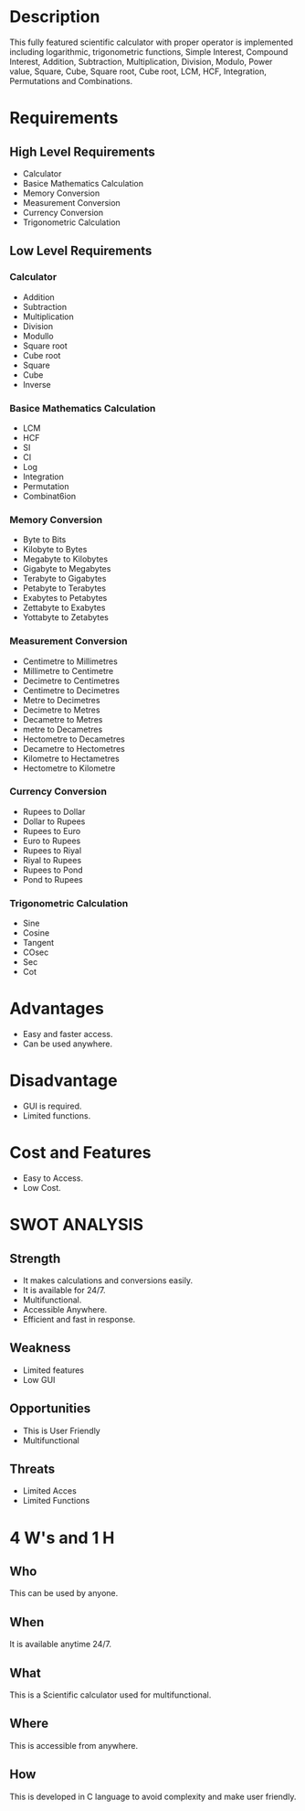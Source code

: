 # Description
This  fully featured scientific calculator with proper operator is implemented including logarithmic, trigonometric functions, Simple Interest, Compound Interest, Addition, Subtraction, Multiplication, Division, Modulo, Power value, Square, Cube, Square root, Cube root, LCM, HCF, Integration, Permutations and Combinations.

# Requirements

## High Level Requirements
 - Calculator
 - Basice Mathematics Calculation
 - Memory Conversion
 - Measurement Conversion
 - Currency Conversion
 - Trigonometric Calculation
 
 ## Low Level Requirements
 
  ### Calculator
  - Addition
  - Subtraction
  - Multiplication
  - Division
  - Modullo
  - Square root
  - Cube root
  - Square
  - Cube
  - Inverse
  
  ### Basice Mathematics Calculation
   - LCM
   - HCF
   - SI
   - CI
   - Log
   - Integration
   - Permutation
   - Combinat6ion
  
  ### Memory Conversion
 - Byte to Bits
 - Kilobyte to Bytes
 - Megabyte to Kilobytes
 - Gigabyte to Megabytes
 - Terabyte to Gigabytes
 - Petabyte to Terabytes
 - Exabytes to Petabytes
 - Zettabyte to Exabytes
 - Yottabyte to Zetabytes

  ### Measurement Conversion
 - Centimetre to Millimetres
 - Millimetre to Centimetre
 - Decimetre to Centimetres
 - Centimetre to Decimetres
 - Metre to Decimetres
 - Decimetre to Metres
 - Decametre to Metres
 - metre to Decametres
 - Hectometre to Decametres
 - Decametre to Hectometres
 - Kilometre to Hectametres
 - Hectometre to Kilometre
 
 ### Currency Conversion
 - Rupees to Dollar
 - Dollar to Rupees
 - Rupees to Euro
 - Euro to Rupees
 - Rupees to Riyal
 - Riyal to Rupees
 - Rupees to Pond
 - Pond to Rupees
 
 ### Trigonometric Calculation
 - Sine
 - Cosine
 - Tangent
 - COsec
 - Sec
 - Cot
 
# Advantages
 - Easy and faster access.
 - Can be used anywhere.
 
 # Disadvantage
 - GUI is required.
 - Limited functions.
 
 # Cost and Features
 - Easy to Access.
 - Low Cost.
 
 # SWOT ANALYSIS
 
 ## Strength
 - It makes calculations and conversions easily.
 - It is available for 24/7.
 - Multifunctional.
 - Accessible Anywhere.
 - Efficient and fast in response.
 
 ## Weakness
 - Limited features
 - Low GUI
 
 ## Opportunities
 - This is User Friendly
 - Multifunctional
 
 ## Threats
 - Limited Acces
 - Limited Functions
 
 # 4 W's and 1 H
 
 ## Who
 This can be used by anyone.
 
 ## When
  It is available anytime 24/7.
 
 ## What
 This is a Scientific calculator used for multifunctional.
 
 ## Where
 This is accessible from anywhere.
 
 ## How
 This is developed in C language to avoid complexity and make user friendly.
